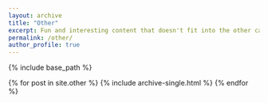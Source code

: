 ```yaml
---
layout: archive
title: "Other"
excerpt: Fun and interesting content that doesn't fit into the other categories.
permalink: /other/
author_profile: true
---
```


{% include base_path %}

{% for post in site.other %}
  {% include archive-single.html %}
{% endfor %}